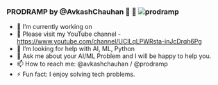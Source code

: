 ### PRODRAMP by @AvkashChauhan 👋 👋 <img src="https://komarev.com/ghpvc/?username=prodramp" alt="prodramp" /> 

- 🔭 I’m currently working on 
- 🌱 Please visit my YouTube channel - https://www.youtube.com/channel/UClLqLPWRsta-inJcDrqh6Pg
- 🤔 I’m looking for help with AI, ML, Python
- 💬 Ask me about your AI/ML Problem and I will be happy to help you.
- 📫 How to reach me: @avkashchauhan / @prodramp
- ⚡ Fun fact: I enjoy solving tech problems.

<!--
**prodramp/prodramp** is a ✨ _special_ ✨ repository because its `README.md` (this file) appears on your GitHub profile.


- 🔭 I’m currently working on 
- 
- 🌱 I’m currently learning ...
- 👯 I’m looking to collaborate on ...
- 🤔 I’m looking for help with ...
- 💬 Ask me about ...
- 📫 How to reach me: ...
- 😄 Pronouns: ...
- ⚡ Fun fact: ...

-->
